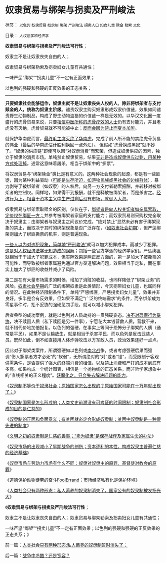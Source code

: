 # 奴隶贸易与绑架与拐卖及严刑峻法

标签： `以色列` `奴隶贸易` `奴隶制` `绑架` `严刑峻法` `拐卖人口` `妇女儿童` `赎金` `勒索` `文化` 

目录： `人权法学和经济学`

**奴隶贸易与绑架与拐卖及严刑峻法可行性**；

奴隶主不是让奴隶丧失自由的人；

奴隶贸易与绑架勒索及拐卖妇女儿童有共通性；

一味严惩“绑架”“拐卖儿童”不一定有正面效果；

以色列的强硬和强硬的正反效果的正态关系；

****

**只要奴隶社会能够运作，奴隶主就不是让奴隶丧失人权的人**，**除非将绑架者与支付赎金的人，统称为奴隶主阶级**。谴责奴隶主购买奴隶形成奴隶价值链，效果如同谴责野生动物制品，构成了野生动物盗猎的价值链一样是无效的。以华汉文化圈一度盛行的虎骨贸易来说，只要[相信中医所称的虎骨疗效的人士](../../../2010/7/11/中医不是实证科学.md)仍有支付能力，并且老虎没有灭绝，虎骨贸易就不可能被中止；[反而会因为禁止而变本加厉](../../../2011/5/19/美国宪法荒唐缔造黑社会黄金时代.md)。

就保护华南虎而言，[最终毛主席灭绝了华南虎](../../../2008/7/1/科学就是民主，华南虎闹剧中认小左.md)，完成了前人所不能的禁绝虎骨贸易的伟业（最后的华南虎估计胜利换回一点外汇）。
但假如“虎骨换成黑奴”就不妙了。“奴隶的供应链”即使可以因“对奴隶消费”而繁荣，但造成奴隶供应的因素，独立于奴隶的消费市场。单纯禁止奴隶贸易，结果[无非是造成奴隶供应过剩，用某种方式处理掉](../../../2009/6/10/内需萎缩！把供应过剩的人力资源倒入大海.md)。通常这意味着屠杀，相当于绑架中的“撕票”。

将奴隶贸易与“绑架赎金”类比是有意义的。这两种社会现象的起源，都是有一些匪徒，因为某种利益驱动（[可能是生存所迫，如游牧民族或黑社会的边缘群体](../../../2010/5/12/抢劫有时是合理的，社会保障有时是不合理的.md)），暴力剥夺了被绑架者（如奴隶）的人权后，向另一方支付者勒索报酬，并转移对被绑架者的控制权。同样地，如果得不到报酬，就不是释放被绑架者，而是杀害之。[经济行为上，相当于资本主义中生产过剩后没有市场，就倒入大海](../../../2009/5/22/人力资源生产相对过剩的危机.md)。

奴隶贸易与绑架索取赎金的区别，仅仅在于，[绑架者是向人权关切者如亲属索取，定价权在绑匪一方；](../../../2010/8/31/反驳西方指责中国殖民非洲.md)并参考被绑架者家庭的支付能力；而奴隶贸易则采购权完全取决于奴隶主；由绑架者与奴隶主之间议价完成。“绝对禁止”显然未必有害于绑架现象的禁止，而取决于其时的绑架现象是否广泛存在，（[如奴隶社会初期](../../../2011/7/22/奴隶制社会的目的是仁慈的，奴隶制国家是怎么形成的？.md)），但严惩绑架则加大了绑匪撕票的机率，则是普遍现象。

[一些人以为对违犯现象，简单地“严刑峻法”](../../../2010/12/5/传统文化憎恨民主法治；“最不坏”的中庸之道.md)就可以加大犯罪成本，而减少了犯罪。[这是对人权经济法学无知造成的误解](../../../2010/10/23/法治社会成本低；实体利益法.md)；包括一些官方学派的经济学家们。严惩绑匪就相当于于加大了犯罪成本，但实际效果是两正反方面的，第一是加大了被撕票的可能性，而导致被绑者家属避免通过官方渠道解决问题，效果相当于走私，而在事实上加大了绑匪的收益并减小了风险。

第二是在有大量市场需求的时侯，增加了消赃的收益，也同样降低了“绑架业务”的风险。[奴隶社会早期](../../../2010/1/20/奴隶社会传统文化传承的三个因素.md)的广泛的绑架奴隶是此类情形，今天拐带妇女儿童，也属同样的情况。在此种经济限制条件下，单纯“严惩绑匪，严惩拐卖妇女儿童”，效果并非良好，多半是会有反效果。但如果不满足“广泛的终端需求”的条件，而令绑架成为零星事件时，拒不妥协的强硬惩罚手段，就可以减小绑架犯罪。

后者典型的成功案例，就是以色列对人质劫持的一贯强硬姿态。[决不对恐慌行为妥协](../../../2009/9/10/君权奴性文化下被错解的暴力和妥协.md)，决不赎回人质（私下赎回是另一件事），宁愿花大本钱营救人质，营救不来，就不惜代价地加倍报复。以色列的强硬，在事实上等同于恐怖分子绑架的人质（通常是平民），如果不是认输放生，就是相当于杀害平民，而以色列是反击武装人员。既然如此，倒不如直接用人体炸弹攻击以方军政人员，政治效果还好一点点。

因此对于绑架类案件，所谓强硬如以色列或[南北战](../../../2011/7/14/法律可以被道德践踏，道德借口就会无穷无尽.md)争，或者考虑强硬后果而强调“伤人撕票者方才必死”的“软弱”，无所谓绝对的“对”或者“错”，而受限制于客观供需条件，是否提供了强大的终端消费的租值，以及禁止消费和严打的成本到底有多高。如果构成一个统计图表，相信是一个抛物线的正态关系，而非哲学家想象中的“直线相关的正义程度”。[妖魔化之，只会失去解决问题的能力](../../../2011/7/21/令人心酸的希腊奴隶不是历史.md)。

《[奴隶制不等价于奴隶社会；原始国家怎么出现的？原始国家可能在十万年就出现了；](../../../2011/7/22/奴隶制不等价于奴隶社会；原始国家怎么出现的？.md)》

《[奴隶制国家是怎么形成的；人类文史前溯没有可考证的时间限制；奴隶制社会形成的目的是仁慈的](../../../2011/7/22/奴隶制社会的目的是仁慈的，奴隶制国家是怎么形成的？.md)》

《[奴隶制的正面和负面意义；有贫困就必定会形成奴隶制；贫困中奴隶制是一种很先进的制度](../../../2011/7/23/奴隶制的生存危难环境中的积极意义.md)》

《[文明之初的奴隶制是仁慈的善事；“卖为奴隶”是保存战俘及家属生命的办法](../../../2011/7/23/文明初期的奴隶制是善良的功德.md)》

《[奴隶市场的出现减小了早期战争的创伤；资本逐利的本性，构成奴隶主普遍仁慈的经济基础](../../../2011/7/23/奴隶主普遍仁慈的经济基础.md)》

《[奴隶市场与劳动力市场有什么不同：奴隶对奴隶主的原罪，基督徒对教会的原罪](../../../2011/7/23/奴隶贸易与劳资市场有什么根本不同？.md)》

《[道德保护动物徒劳的奋斗FoolErrand；市场经济私有化是保护环境](../../../2011/7/25/保护热门野生动物的徒劳和“保护黑奴”.md)》

《[人类社会只有两种形态：私人蓄养的奴隶制消失了，国家公有的奴隶制被发扬光大](../../../2011/7/25/人类社会只有两种形态;私人蓄养的奴隶制暂时消失了；.md)》

《**奴隶贸易与绑架与拐卖及严刑峻法可行性**；

奴隶主不是让奴隶丧失自由的人；奴隶贸易与绑架勒索及拐卖妇女儿童有共通性；

一味严惩“绑架”“拐卖儿童”不一定有正面效果；以色列的强硬和强硬的正反效果的正态关系；》

前一篇：[人类社会只有两种形态;私人蓄养的奴隶制暂时消失了；](../../../2011/7/25/人类社会只有两种形态;私人蓄养的奴隶制暂时消失了；.md)

后一篇：[战争中冷酷？还是宽容？](../../../2011/7/25/战争中冷酷？还是宽容？.md)